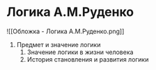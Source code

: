 # Логика А.М.Руденко

![[Обложка - Логика А.М.Руденко.png]]

1. Предмет и значение логики
	1. Значение логики в жизни человека
	2. История становления и развития логики